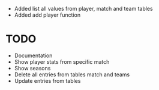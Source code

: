 - Added list all values from player, match and team tables
- Added add player function
# TODO
- Documentation
- Show player stats from specific match
- Show seasons
- Delete all entries from tables match and teams
- Update entries from tables
